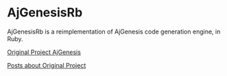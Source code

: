 # AjGenesisRb

AjGenesisRb is a reimplementation of AjGenesis code generation engine, in Ruby.

[Original Project AjGenesis](http://ajgenesis.codeplex.com/)

[Posts about Original Project](http://ajlopez.wordpress.com/category/ajgenesis/)

